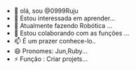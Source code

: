 - 👋 olá, sou @0999Ruju
- 👀 Estou interessada em aprender...
- 🌱  Atualmente fazendo Robótica ...
- 💞️ Estou colaborando com as funções ...
- 📫 É um prazer conhece-lo..
- 😄 Pronomes: Jun,Ruby...
- ⚡ Função : Criar projets...

<!---
0999Ruju/0999Ruju is a ✨ special ✨ repository because its `README.md` (this file) appears on your GitHub profile.
You can click the Preview link to take a look at your changes.
--->
